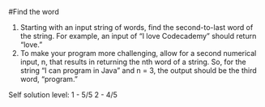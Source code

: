 #Find the word
  1. Starting with an input string of words, find the second-to-last word of the string. For example, an input of “I love Codecademy” should return “love.”<br/>
  2. To make your program more challenging, allow for a second numerical input, n, that results in returning the nth word of a string. 
     So, for the string “I can program in Java” and n = 3, the output should be the third word, “program.”<br/>
     
Self solution level:
1 - 5/5
2 - 4/5 
